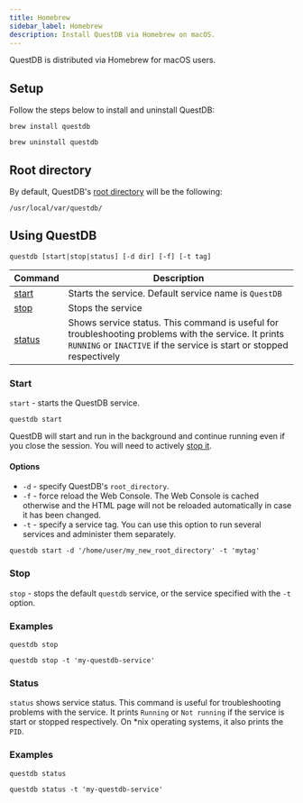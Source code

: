 ```yaml
---
title: Homebrew
sidebar_label: Homebrew
description: Install QuestDB via Homebrew on macOS.
---
```


QuestDB is distributed via Homebrew for macOS users.

## Setup

Follow the steps below to install and uninstall QuestDB:

```shell
brew install questdb
```

```shell
brew uninstall questdb
```

## Root directory

By default, QuestDB's
[root directory](/docs/reference/configuration/root-directory-structure/) will
be the following:

```shell
/usr/local/var/questdb/
```

## Using QuestDB

```shell
questdb [start|stop|status] [-d dir] [-f] [-t tag]
```

| Command           | Description                                                                                                                                                                   |
| ----------------- | ----------------------------------------------------------------------------------------------------------------------------------------------------------------------------- |
| [start](#start)   | Starts the service. Default service name is `QuestDB`                                                                                                                         |
| [stop](#stop)     | Stops the service                                                                                                                                                             |
| [status](#status) | Shows service status. This command is useful for troubleshooting problems with the service. It prints `RUNNING` or `INACTIVE` if the service is start or stopped respectively |

### Start

`start` - starts the QuestDB service.

```shell
questdb start
```

QuestDB will start and run in the background and continue running even if you
close the session. You will need to actively [stop it](#stop).

#### Options

- `-d` - specify QuestDB's `root_directory`.
- `-f` - force reload the Web Console. The Web Console is cached otherwise and
  the HTML page will not be reloaded automatically in case it has been changed.
- `-t` - specify a service tag. You can use this option to run several services
  and administer them separately.

```shell title="Example with -d and -t"
questdb start -d '/home/user/my_new_root_directory' -t 'mytag'
```

### Stop

`stop` - stops the default `questdb` service, or the service specified with the
`-t` option.

### Examples

```shell title="Stop the default service"
questdb stop
```

```shell title="Stop a specific service"
questdb stop -t 'my-questdb-service'
```

### Status

`status` shows service status. This command is useful for troubleshooting
problems with the service. It prints `Running` or `Not running` if the service
is start or stopped respectively. On \*nix operating systems, it also prints the
`PID`.

### Examples

```shell title="Default service"
questdb status
```

```shell title="Specific service"
questdb status -t 'my-questdb-service'
```
